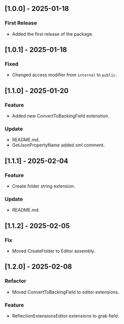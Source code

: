 ## [1.0.0] - 2025-01-18
### First Release
- Added the first release of the package.
## [1.0.1] - 2025-01-18
### Fixed
- Changed access modifier from `internal` to `public`.
## [1.1.0] - 2025-01-20
### Feature
- Added new ConvertToBackingField extenstion.
### Update
- README.md.
- GetJsonPropertyName added xml comment.
## [1.1.1] - 2025-02-04
### Feature
- Create folder string extension.
### Update
- README.md.
## [1.1.2] - 2025-02-05
### Fix
- Moved CreateFolder to Editor assembly.
## [1.2.0] - 2025-02-08
### Refactor
- Moved ConvertToBackingField to editor extensions.
### Feature
- ReflectionExtensionsEditor extensions to grab field.